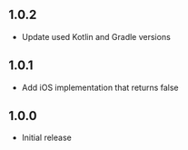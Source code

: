 ## 1.0.2

* Update used Kotlin and Gradle versions

## 1.0.1

* Add iOS implementation that returns false


## 1.0.0

* Initial release
